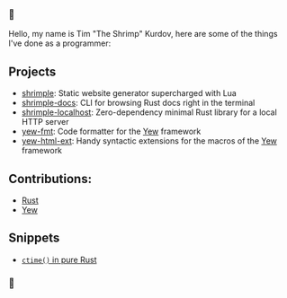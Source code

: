 ### 🦐
Hello, my name is Tim "The Shrimp" Kurdov, here are some of the things I've done as a programmer:

## Projects
- [shrimple](https://github.com/its-the-shrimp/shrimple): Static website generator supercharged with Lua
- [shrimple-docs](https://github.com/its-the-shrimp/shrimple-docs): CLI for browsing Rust docs right in the terminal
- [shrimple-localhost](https://github.com/its-the-shrimp/shrimple-localhost): Zero-dependency minimal Rust library for a local HTTP server
- [yew-fmt](https://github.com/its-the-shrimp/yew-fmt): Code formatter for the [Yew](https://yew.rs) framework
- [yew-html-ext](https://github.com/its-the-shrimp/yew-html-ext): Handy syntactic extensions for the macros of the [Yew](https://yew.rs) framework

## Contributions:
- [Rust](https://github.com/rust-lang/rust)
- [Yew](https://github.com/yewstack/yew)

## Snippets
- [`ctime()` in pure Rust](https://gist.github.com/its-the-shrimp/45431498cd22cd0a47ef382485ac9ff1)

### 🦐
